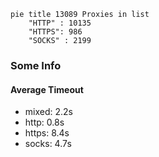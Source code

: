 
```mermaid
pie title 13089 Proxies in list
    "HTTP" : 10135
    "HTTPS": 986
    "SOCKS" : 2199
```

### Some Info
#### Average Timeout

- mixed: 2.2s
- http: 0.8s
- https: 8.4s
- socks: 4.7s